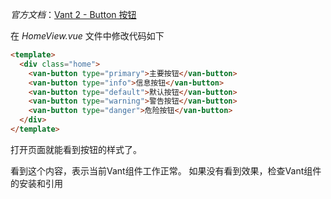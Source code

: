 
*官方文档*：[Vant 2 - Button 按钮](https://youzan.github.io/vant/v2/#/zh-CN/button)
  
在 *HomeView.vue* 文件中修改代码如下
```html
<template>  
  <div class="home">  
    <van-button type="primary">主要按钮</van-button>  
    <van-button type="info">信息按钮</van-button>  
    <van-button type="default">默认按钮</van-button>  
    <van-button type="warning">警告按钮</van-button>  
    <van-button type="danger">危险按钮</van-button>  
  </div>  
</template>
```
打开页面就能看到按钮的样式了。

看到这个内容，表示当前Vant组件工作正常。
如果没有看到效果，检查Vant组件的安装和引用
